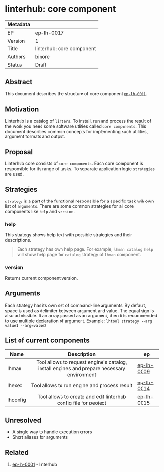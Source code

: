 # linterhub: core component

| Metadata     |                                         |
| ------------ |-----------------------------------------|
| EP           | ep-lh-0017                              |
| Version      | 1                                       |
| Title        | linterhub: core component               |
| Authors      | binore                                  |
| Status       | Draft                                   |

## Abstract

This document describes the structure of core component [`ep-lh-0001`](#related).

## Motivation

Linterhub is a catalog of `linters`. To install, run and process the result of the work you need some software utlities called `core components`. This document describes common concepts for implementing such utilities, argument formats and output.

## Proposal

Linterhub core consists of `core components`. Each core component is responsible for its range of tasks. To separate application logic `strategies` are used. 

## Strategies

`strategy` is a part of the functional responsible for a specific task wih own list of `arguments`. There are some common strategies for all core components like `help` and `version`.

### help

This strategy shows help text with possible strategies and their descriptions.

> Each strategy has own help page. For example, `lhman catalog help` will show help page for `catalog` strategy of `lhman` component.

### version

Returns current component version. 

## Arguments

Each strategy has its own set of command-line arguments. By default, space is used as delimiter between argument and value. The equal sign is also admissible. If an array passed as an argument, then it is recommended to use multiple declaration of argument. Example: `lhtool strategy --arg value1 --arg=value2`



## List of current components

| Name        | Description     | ep |
| -           | :-:             | -  |
| lhman       | Tool allows to request engine's catalog, install engines and prepare necessary environment | [ep-lh-0009](ep-lh-0009.md) |
| lhexec      | Tool allows to run engine and process result | [ep-lh-0014](ep-lh-0014.md) |
| lhconfig    | Tool allows to create and edit linterhub config file for peoject | [ep-lh-0015](ep-lh-0015.md) |

## Unresolved

- A single way to handle execution errors
- Short aliases for arguments

## Related

1. [ep-lh-0001](ep-lh-0001.md) - linterhub